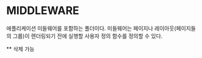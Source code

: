 # MIDDLEWARE

애플리케이션 미들웨어를 포함하는 폴더이다.
미들웨어는 페이지나 레이아웃(페이지들의 그룹)이 렌더링되기 전에 실행할 사용자 정의 함수를 정의할 수 있다.

** 삭제 가능
